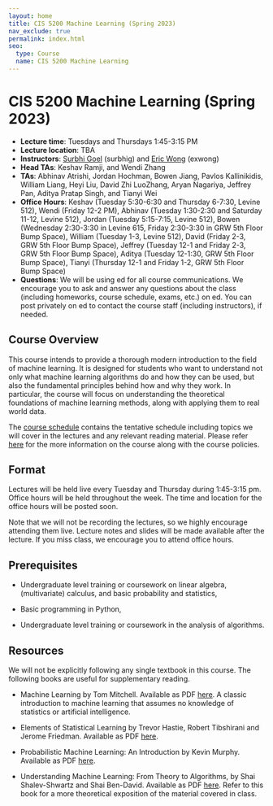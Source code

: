 ```yaml
---
layout: home
title: CIS 5200 Machine Learning (Spring 2023)
nav_exclude: true
permalink: index.html
seo:
  type: Course
  name: CIS 5200 Machine Learning
---
```


# CIS 5200 Machine Learning (Spring 2023)

- **Lecture time**: Tuesdays and Thursdays 1:45-3:15 PM
- **Lecture location**: TBA
- **Instructors**: [Surbhi Goel](https://www.surbhigoel.com) (surbhig) and [Eric Wong](https://www.cis.upenn.edu/~exwong/) (exwong)
- **Head TAs**: Keshav Ramji, and Wendi Zhang
- **TAs**: Abhinav Atrishi, Jordan Hochman, Bowen Jiang, Pavlos Kallinikidis, William Liang, Heyi Liu, David Zhi LuoZhang, Aryan Nagariya, Jeffrey Pan, Aditya Pratap Singh, and Tianyi Wei
- **Office Hours**: Keshav (Tuesday 5:30-6:30 and Thursday 6-7:30, Levine 512), Wendi (Friday 12-2 PM), Abhinav (Tuesday 1:30-2:30 and Saturday 11-12, Levine 512), Jordan (Tuesday 5:15-7:15, Levine 512), Bowen (Wednesday 2:30-3:30 in Levine 615, Friday 2:30-3:30 in GRW 5th Floor Bump Space), William (Tuesday 1-3, Levine 512), David (Friday 2-3, GRW 5th Floor Bump Space), Jeffrey (Tuesday 12-1 and Friday 2-3, GRW 5th Floor Bump Space), Aditya (Tuesday 12-1:30, GRW 5th Floor Bump Space), Tianyi (Thursday 12-1 and Friday 1-2, GRW 5th Floor Bump Space)
- **Questions**: We will be using ed for all course communications. We encourage you to ask and answer any questions about the class (including homeworks, course schedule, exams, etc.) on ed. You can post privately on ed to contact the course staff (including instructors), if needed.


## Course Overview

This course intends to provide a thorough modern introduction to the field of machine learning. It is designed for students who want to understand not only what machine learning algorithms do and how they can be used, but also the fundamental principles behind how and why they work. In particular, the course will focus on understanding the theoretical foundations of machine learning methods, along with applying them to real world data.

The [course schedule](calendar.md) contains the tentative schedule including topics we will cover in the lectures and any relevant reading material. Please refer [here](about.md) for the more information on the course along with the course policies.

## Format

Lectures will be held live every Tuesday and Thursday during 1:45-3:15 pm. Office hours will be held throughout the week. The time and location for the office hours will be posted soon.

Note that we will not be recording the lectures, so we highly encourage attending them live. Lecture notes and slides will be made available after the lecture. If you miss class, we encourage you to attend office hours.

## Prerequisites

- Undergraduate level training or coursework on linear algebra, (multivariate) calculus, and basic probability and statistics,

- Basic programming in Python,

- Undergraduate level training or coursework in the analysis of algorithms.


## Resources 

We will not be explicitly following any single textbook in this course. The following books are useful for supplementary reading.

- Machine Learning by Tom Mitchell. Available as PDF [here](http://www.cs.cmu.edu/~tom/mlbook.html). A classic introduction to machine learning that assumes no knowledge of statistics or artificial intelligence. 

- Elements of Statistical Learning by Trevor Hastie, Robert Tibshirani and Jerome Friedman. Available as PDF [here](https://hastie.su.domains/Papers/ESLII.pdf]).

- Probabilistic Machine Learning: An Introduction by Kevin Murphy. Available as PDF [here](https://probml.github.io/pml-book/book1.html).

- Understanding Machine Learning: From Theory to Algorithms, by Shai Shalev-Shwartz and Shai Ben-David. Available as PDF [here](https://www.cs.huji.ac.il/~shais/UnderstandingMachineLearning/understanding-machine-learning-theory-algorithms.pdf). Refer to this book for a more theoretical exposition of the material covered in class.
